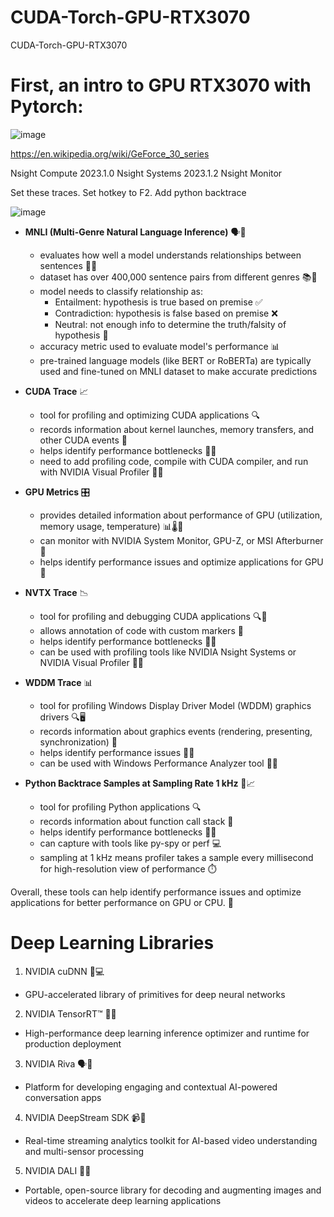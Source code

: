 # CUDA-Torch-GPU-RTX3070
CUDA-Torch-GPU-RTX3070

# First, an intro to GPU RTX3070 with Pytorch:

![image](https://user-images.githubusercontent.com/30595158/223591104-d92127bc-a41f-4c19-bd15-d3137878d744.png)

https://en.wikipedia.org/wiki/GeForce_30_series

Nsight Compute 2023.1.0
Nsight Systems 2023.1.2
Nsight Monitor

Set these traces.  Set hotkey to F2.  Add python backtrace

![image](https://user-images.githubusercontent.com/30595158/223607018-fd00fc13-c7f6-41bb-811e-903b045a0760.png)


- **MNLI (Multi-Genre Natural Language Inference)** 🗣️💬
  - evaluates how well a model understands relationships between sentences 👥💭
  - dataset has over 400,000 sentence pairs from different genres 📚📖
  - model needs to classify relationship as:
    - Entailment: hypothesis is true based on premise ✅
    - Contradiction: hypothesis is false based on premise ❌
    - Neutral: not enough info to determine the truth/falsity of hypothesis 🤷
  - accuracy metric used to evaluate model's performance 📊
  - pre-trained language models (like BERT or RoBERTa) are typically used and fine-tuned on MNLI dataset to make accurate predictions
  
- **CUDA Trace** 📈
  - tool for profiling and optimizing CUDA applications 🔍
  - records information about kernel launches, memory transfers, and other CUDA events 📝
  - helps identify performance bottlenecks 🕵️‍♀️
  - need to add profiling code, compile with CUDA compiler, and run with NVIDIA Visual Profiler 👨‍💻
  
- **GPU Metrics** 🎛️
  - provides detailed information about performance of GPU (utilization, memory usage, temperature) 📊🌡️💾
  - can monitor with NVIDIA System Monitor, GPU-Z, or MSI Afterburner 👀
  - helps identify performance issues and optimize applications for GPU 🚀
  
- **NVTX Trace** 📉
  - tool for profiling and debugging CUDA applications 🔍🐛
  - allows annotation of code with custom markers 📌
  - helps identify performance bottlenecks 🕵️‍♂️
  - can be used with profiling tools like NVIDIA Nsight Systems or NVIDIA Visual Profiler 👨‍💻
  
- **WDDM Trace** 📊
  - tool for profiling Windows Display Driver Model (WDDM) graphics drivers 🔍🖥️
  - records information about graphics events (rendering, presenting, synchronization) 📝
  - helps identify performance issues 🕵️‍♀️
  - can be used with Windows Performance Analyzer tool 👨‍💻
  
- **Python Backtrace Samples at Sampling Rate 1 kHz** 🐍📈
  - tool for profiling Python applications 🔍
  - records information about function call stack 📝
  - helps identify performance bottlenecks 🕵️‍♂️
  - can capture with tools like py-spy or perf 💻
  - sampling at 1 kHz means profiler takes a sample every millisecond for high-resolution view of performance ⏱️
  
Overall, these tools can help identify performance issues and optimize applications for better performance on GPU or CPU. 🚀

# Deep Learning Libraries

1. NVIDIA cuDNN 🧠💻
- GPU-accelerated library of primitives for deep neural networks
2. NVIDIA TensorRT™ 🚀🤖
- High-performance deep learning inference optimizer and runtime for production deployment
3. NVIDIA Riva 🗣️🤖
- Platform for developing engaging and contextual AI-powered conversation apps
4. NVIDIA DeepStream SDK 📹🤖
- Real-time streaming analytics toolkit for AI-based video understanding and multi-sensor processing
5. NVIDIA DALI 🎥💪
- Portable, open-source library for decoding and augmenting images and videos to accelerate deep learning applications


